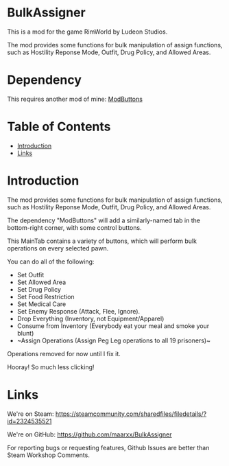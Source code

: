 # BulkAssigner

This is a mod for the game RimWorld by Ludeon Studios.

The mod provides some functions for bulk manipulation of assign functions, such as Hostility Reponse Mode, Outfit, Drug Policy, and Allowed Areas.

# Dependency

This requires another mod of mine: [ModButtons](https://github.com/maarxx/ModButtons)

# Table of Contents

* [Introduction](#introduction)
* [Links](#links)

# Introduction

The mod provides some functions for bulk manipulation of assign functions, such as Hostility Reponse Mode, Outfit, Drug Policy, and Allowed Areas.

The dependency "ModButtons" will add a similarly-named tab in the bottom-right corner, with some control buttons.

This MainTab contains a variety of buttons, which will perform bulk operations on every selected pawn.

You can do all of the following:

* Set Outfit
* Set Allowed Area
* Set Drug Policy
* Set Food Restriction
* Set Medical Care
* Set Enemy Response (Attack, Flee, Ignore).
* Drop Everything (Inventory, not Equipment/Apparel)
* Consume from Inventory (Everybody eat your meal and smoke your blunt)
* ~Assign Operations (Assign Peg Leg operations to all 19 prisoners)~

Operations removed for now until I fix it.

Hooray! So much less clicking!

# Links

We're on Steam: https://steamcommunity.com/sharedfiles/filedetails/?id=2324535521

We're on GitHub: https://github.com/maarxx/BulkAssigner

For reporting bugs or requesting features, Github Issues are better than Steam Workshop Comments.
